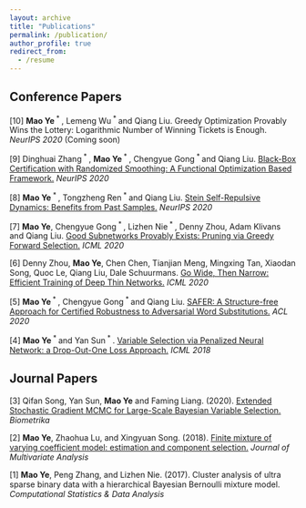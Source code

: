 ```yaml
---
layout: archive
title: "Publications"
permalink: /publication/
author_profile: true
redirect_from:
  - /resume
---
```


Conference Papers
------

[10] **Mao Ye**<sup> * </sup>, Lemeng Wu<sup> * </sup> and Qiang Liu. Greedy Optimization Provably Wins the Lottery: Logarithmic Number of Winning Tickets is Enough. *NeurIPS 2020* (Coming soon)

[9] Dinghuai Zhang<sup> * </sup>, **Mao Ye**<sup> * </sup>, Chengyue Gong<sup> * </sup> and Qiang Liu. [Black-Box Certification with Randomized Smoothing: A Functional Optimization Based Framework.](https://arxiv.org/pdf/2002.09169.pdf) *NeurIPS 2020*

[8] **Mao Ye**<sup> * </sup>, Tongzheng Ren<sup> * </sup> and Qiang Liu. [Stein Self-Repulsive Dynamics: Benefits from Past Samples.](https://arxiv.org/pdf/2002.09070.pdf) *NeurIPS 2020*

[7] **Mao Ye**, Chengyue Gong<sup> * </sup>, Lizhen Nie<sup> * </sup>, Denny Zhou, Adam Klivans and Qiang Liu. [Good Subnetworks Provably Exists: Pruning via Greedy Forward Selection.](https://proceedings.icml.cc/static/paper_files/icml/2020/1781-Paper.pdf) *ICML 2020*

[6] Denny Zhou, **Mao Ye**, Chen Chen, Tianjian Meng, Mingxing Tan, Xiaodan Song, Quoc Le, Qiang Liu, Dale Schuurmans. [Go Wide, Then Narrow: Efficient Training of Deep Thin Networks.](https://arxiv.org/pdf/2007.00811.pdf) *ICML 2020*

[5] **Mao Ye**<sup> * </sup>, Chengyue Gong<sup> * </sup> and Qiang Liu. [SAFER: A Structure-free Approach for Certified Robustness to Adversarial Word Substitutions.](https://arxiv.org/abs/2005.14424) *ACL 2020*

[4] **Mao Ye**<sup> * </sup> and Yan Sun<sup> * </sup>. [Variable Selection via Penalized Neural Network: a Drop-Out-One Loss Approach.](http://proceedings.mlr.press/v80/ye18b/ye18b.pdf) *ICML 2018*

Journal Papers
-----

[3] Qifan Song, Yan Sun, **Mao Ye** and Faming Liang. (2020). [Extended Stochastic Gradient MCMC for Large-Scale Bayesian Variable Selection.](https://arxiv.org/pdf/2002.02919.pdf) *Biometrika*

[2] **Mao Ye**, Zhaohua Lu, and Xingyuan Song. (2018). [Finite mixture of varying coefficient model: estimation and component selection.](https://www.sciencedirect.com/science/article/pii/S0047259X18302124) *Journal of Multivariate Analysis*

[1] **Mao Ye**, Peng Zhang, and Lizhen Nie. (2017). Cluster analysis of ultra sparse binary data with a hierarchical Bayesian Bernoulli mixture model. *Computational Statistics & Data Analysis*
